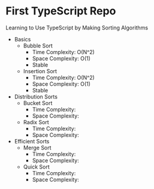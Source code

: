 # First TypeScript Repo

Learning to Use TypeScript by Making Sorting Algorithms

- Basics
    - Bubble Sort
        - Time Complexity: O(N^2)
        - Space Complexity: O(1)
        - Stable
    - Insertion Sort
        - Time Complexity: O(N^2)
        - Space Complexity: O(1)
        - Stable
- Distribution Sorts
    - Bucket Sort
        - Time Complexity: 
        - Space Complexity: 
    - Radix Sort
        - Time Complexity: 
        - Space Complexity: 
- Efficient Sorts
    - Merge Sort
        - Time Complexity: 
        - Space Complexity: 
    - Quick Sort
        - Time Complexity: 
        - Space Complexity: 